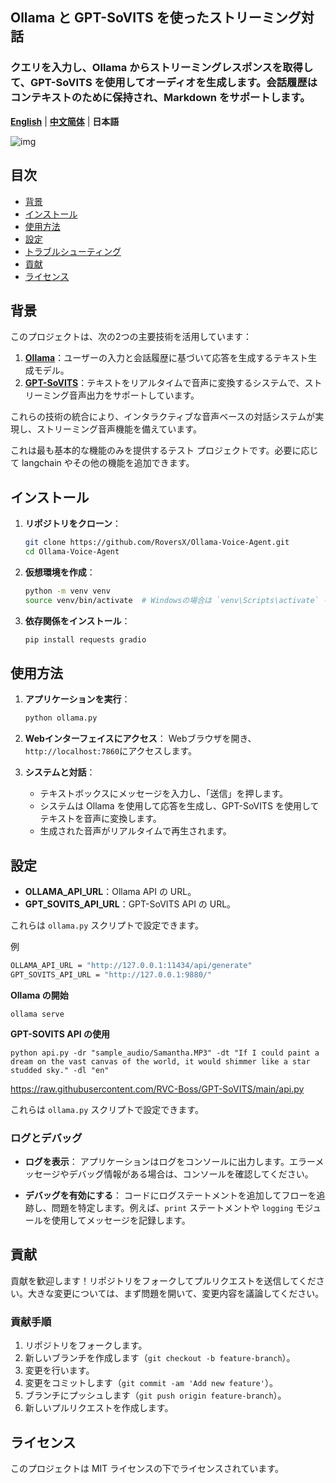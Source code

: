 ## Ollama と GPT-SoVITS を使ったストリーミング対話

### クエリを入力し、Ollama からストリーミングレスポンスを取得して、GPT-SoVITS を使用してオーディオを生成します。会話履歴はコンテキストのために保持され、Markdown をサポートします。

[**English**](../../README.md) | [**中文简体**](../cn/README.md) | **日本語** 

![img](https://github.com/RoversX/Ollama-Voice-Agent/assets/85817538/f4f81bad-7a1d-443a-810f-31fe0fb19e00)

## 目次

- [背景](#背景)
- [インストール](#インストール)
- [使用方法](#使用方法)
- [設定](#設定)
- [トラブルシューティング](#トラブルシューティング)
- [貢献](#貢献)
- [ライセンス](#ライセンス)

## 背景

このプロジェクトは、次の2つの主要技術を活用しています：
1. **[Ollama](https://github.com/ollama/ollama)**：ユーザーの入力と会話履歴に基づいて応答を生成するテキスト生成モデル。
2. **[GPT-SoVITS](https://github.com/RVC-Boss/GPT-SoVITS/)**：テキストをリアルタイムで音声に変換するシステムで、ストリーミング音声出力をサポートしています。

これらの技術の統合により、インタラクティブな音声ベースの対話システムが実現し、ストリーミング音声機能を備えています。

これは最も基本的な機能のみを提供するテスト プロジェクトです。必要に応じて langchain やその他の機能を追加できます。

## インストール

1. **リポジトリをクローン**：
   ```bash
   git clone https://github.com/RoversX/Ollama-Voice-Agent.git
   cd Ollama-Voice-Agent
   ```

2. **仮想環境を作成**：
   ```bash
   python -m venv venv
   source venv/bin/activate  # Windowsの場合は `venv\Scripts\activate` を使用
   ```

3. **依存関係をインストール**：
   ```bash
   pip install requests gradio
   ```
   
## 使用方法

1. **アプリケーションを実行**：
   ```bash
   python ollama.py
   ```

2. **Webインターフェイスにアクセス**：
   Webブラウザを開き、`http://localhost:7860`にアクセスします。

3. **システムと対話**：
   - テキストボックスにメッセージを入力し、「送信」を押します。
   - システムは Ollama を使用して応答を生成し、GPT-SoVITS を使用してテキストを音声に変換します。
   - 生成された音声がリアルタイムで再生されます。

## 設定

- **OLLAMA_API_URL**：Ollama API の URL。
- **GPT_SOVITS_API_URL**：GPT-SoVITS API の URL。

これらは `ollama.py` スクリプトで設定できます。

例
```bash
OLLAMA_API_URL = "http://127.0.0.1:11434/api/generate"
GPT_SOVITS_API_URL = "http://127.0.0.1:9880/"
```

**Ollama の開始**

```shell
ollama serve
```

**GPT-SOVITS API の使用**

```shell
python api.py -dr "sample_audio/Samantha.MP3" -dt "If I could paint a dream on the vast canvas of the world, it would shimmer like a star studded sky." -dl "en"
```
https://raw.githubusercontent.com/RVC-Boss/GPT-SoVITS/main/api.py

これらは `ollama.py` スクリプトで設定できます。

### ログとデバッグ

- **ログを表示**：
  アプリケーションはログをコンソールに出力します。エラーメッセージやデバッグ情報がある場合は、コンソールを確認してください。

- **デバッグを有効にする**：
  コードにログステートメントを追加してフローを追跡し、問題を特定します。例えば、`print` ステートメントや `logging` モジュールを使用してメッセージを記録します。

## 貢献

貢献を歓迎します！リポジトリをフォークしてプルリクエストを送信してください。大きな変更については、まず問題を開いて、変更内容を議論してください。

### 貢献手順

1. リポジトリをフォークします。
2. 新しいブランチを作成します（`git checkout -b feature-branch`）。
3. 変更を行います。
4. 変更をコミットします（`git commit -am 'Add new feature'`）。
5. ブランチにプッシュします（`git push origin feature-branch`）。
6. 新しいプルリクエストを作成します。

## ライセンス

このプロジェクトは MIT ライセンスの下でライセンスされています。
